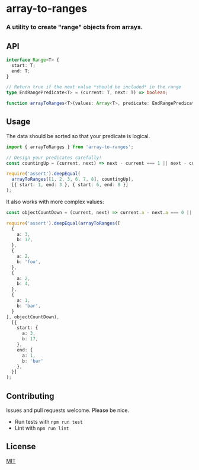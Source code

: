 # array-to-ranges

### A utility to create "range" objects from arrays.

## API
```ts
interface Range<T> {
  start: T;
  end: T;
}

// Return true if the next value *should be included* in the range
type EndRangePredicate<T> = (current: T, next: T) => boolean;

function arrayToRanges<T>(values: Array<T>, predicate: EndRangePredicate<T>): Array<Range<T>>
```

## Usage
The data should be sorted so that your predicate is logical.
```ts
import { arrayToRanges } from 'array-to-ranges';

// Design your predicates carefully!
const countingUp = (current, next) => next - current === 1 || next - current === 0;

require('assert').deepEqual(
  arrayToRanges([1, 2, 3, 6, 7, 8], countingUp),
  [{ start: 1, end: 3 }, { start: 6, end: 8 }]
);
```

It also works with more complex values:
```ts
const objectCountDown = (current, next) => current.a - next.a === 0 || current.a - next.a === 1;

require('assert').deepEqual(arrayToRanges([
  {
    a: 3,
    b: 17,
  },
  {
    a: 2,
    b: 'foo',
  },
  {
    a: 2,
    b: 4,
  },
  {
    a: 1,
    b: 'bar',
  }
], objectCountDown),
  [{
    start: {
      a: 3,
      b: 17,
    },
    end: {
      a: 1,
      b: 'bar'
    },
  }]
);
```

## Contributing
Issues and pull requests welcome. Please be nice.

* Run tests with `npm run test`
* Lint with `npm run lint`

## License
[MIT](https://opensource.org/licenses/MIT)
